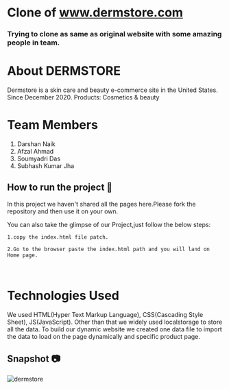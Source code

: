 # Clone of www.dermstore.com
### Trying to clone as same as original website with some amazing people in team.

# About DERMSTORE
Dermstore is a skin care and beauty e-commerce site in the United States. Since December 2020.
Products: Cosmetics & beauty

# Team Members
1. Darshan Naik
2. Afzal Ahmad
3. Soumyadri Das
4. Subhash Kumar Jha


## How to run the project 📑

In this project  we haven't shared all the pages here.Please fork the repository and then use it on your own.

You can also take the glimpse of our Project,just follow the below steps:

    1.copy the index.html file patch.

    2.Go to the browser paste the index.html path and you will land on Home page.


<br>

# Technologies Used
We used HTML(Hyper Text Markup Language), CSS(Cascading Style Sheet), JS(JavaScript). Other than that we widely used localstorage to store all the data. To build our dynamic website we created one data file to import the data to load on the page dynamically and specific product page.

## Snapshot 📷

![dermstore](https://user-images.githubusercontent.com/77038690/127119227-2ed47e88-8620-4e56-b045-c2eb1aa83370.jpg)
